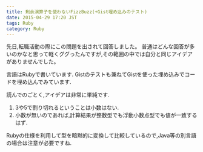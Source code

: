 ```yaml
---
title: 剰余演算子を使わないFizzBuzz(+Gist埋め込みのテスト)
date: 2015-04-29 17:20 JST
tags: Ruby
category: Ruby
---
```


先日,転職活動の際にこの問題を出されて回答しました。
普通はどんな回答が多いのかなと思って軽くググったんですが,その範囲の中では自分と同じアイデアがありませんでした。

言語はRubyで書いています.
Gistのテストも兼ねてGistを使った埋め込みでコードを埋め込んでみています.

<script src="https://gist.github.com/132e44bc9bb2dae0e3c7.js"></script>

読んでのごとく,アイデアは非常に単純です.

1. 3や5で割り切れるということは小数はない.
2. 小数が無いのであれば,計算結果が整数型でも浮動小数点型でも値が一致するはず.

Rubyの仕様を利用して型を暗黙的に変換して比較しているので,Java等の別言語の場合は注意が必要ですね.
